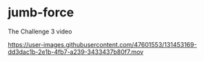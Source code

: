 # jumb-force


The Challenge 3 video

https://user-images.githubusercontent.com/47601553/131453169-dd3dac1b-2e1b-4fb7-a239-3433437b80f7.mov


